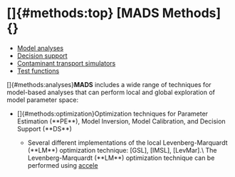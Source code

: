 <div class="animatescroll">

[]{#methods:top}
[**MADS** Methods]{}
====================

-   [Model analyses]
-   [Decision support]
-   [Contaminant transport simulators]
-   [Test functions]

[]{#methods:analyses}**MADS** includes a wide range of techniques for
model-based analyses that can perform local and global exploration of
model parameter space:

<ul>
<li>
[]{#methods:optimization}Optimization techniques for Parameter
Estimation (**PE**), Model Inversion, Model Calibration, and Decision
Support (**DS**)
</li>
<ul>
<li>
Several different implementations of the local Levenberg-Marquardt
(**LM**) optimization technique: [GSL], [IMSL], [LevMar].\
The Levenberg-Marquardt (**LM**) optimization technique can be performed
using
<a href="http://link.aps.org/doi/10.1103/PhysRevE.83.036701" target="_blank">accele

</div>

  [Model analyses]: #methods:analyses{#anim-links}
  [Decision support]: #methods:decision{.anim-links}
  [Contaminant transport simulators]: #methods:simulators{.anim-links}
  [Test functions]: #methods:functions{.anim-links}
  [GSL]: http://www.gnu.org/s/gsl/
  [IMSL]: http://www.roguewave.com/products/imsl-numerical-libraries.aspx
  [LevMar]: http://www.ics.forth.gr/~lourakis/levmar/

